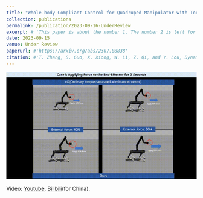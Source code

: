 ```yaml
---
title: "Whole-body Compliant Control for Quadruped Manipulator with Torque Saturation"
collection: publications
permalink: /publication/2023-09-16-UnderReview
excerpt: # 'This paper is about the number 1. The number 2 is left for future work.'
date: 2023-09-15
venue: Under Review
paperurl: #'https://arxiv.org/abs/2307.08838'
citation: #'T. Zhang, S. Guo, X. Xiong, W. Li, Z. Qi, and Y. Lou, Dynamic Object Tracking for Quadruped Manipulator with Spherical Image-Based Approach. arXiv preprint arXiv:2307.08838.'
---
```


![compliant](..\images\publication\compliant.gif)

Video: [Youtube](https://youtu.be/vsqDYrfC9iM), [Bilibili](https://www.bilibili.com/video/BV1Au411c7Re)(for China).
